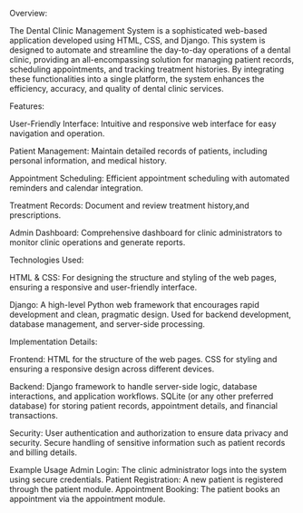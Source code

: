 Overview:

The Dental Clinic Management System is a sophisticated web-based application developed using HTML, CSS, and Django. This system is designed to automate and streamline the day-to-day operations of a dental clinic, providing an all-encompassing solution for managing patient records, scheduling appointments, and tracking treatment histories. By integrating these functionalities into a single platform, the system enhances the efficiency, accuracy, and quality of dental clinic services.




Features:

User-Friendly Interface: Intuitive and responsive web interface for easy navigation and operation.

Patient Management: Maintain detailed records of patients, including personal information, and medical history.

Appointment Scheduling: Efficient appointment scheduling with automated reminders and calendar integration.

Treatment Records: Document and review treatment history,and prescriptions.

Admin Dashboard: Comprehensive dashboard for clinic administrators to monitor clinic operations and generate reports.




Technologies Used:

HTML & CSS: For designing the structure and styling of the web pages, ensuring a responsive and user-friendly interface.

Django: A high-level Python web framework that encourages rapid development and clean, pragmatic design. Used for backend development, database management, and server-side processing.




Implementation Details:

Frontend:
HTML for the structure of the web pages.
CSS for styling and ensuring a responsive design across different devices.

Backend:
Django framework to handle server-side logic, database interactions, and application workflows.
SQLite (or any other preferred database) for storing patient records, appointment details, and financial transactions.

Security:
User authentication and authorization to ensure data privacy and security.
Secure handling of sensitive information such as patient records and billing details.




Example Usage
Admin Login: The clinic administrator logs into the system using secure credentials.
Patient Registration: A new patient is registered through the patient module.
Appointment Booking: The patient books an appointment via the appointment module.

